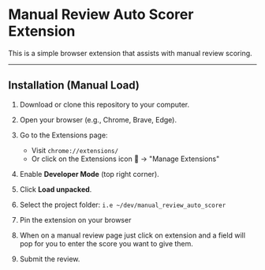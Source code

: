 # Manual Review Auto Scorer Extension

This is a simple browser extension that assists with manual review scoring.  

---

## Installation (Manual Load)

1. Download or clone this repository to your computer.

2. Open your browser (e.g., Chrome, Brave, Edge).

3. Go to the Extensions page:
   - Visit `chrome://extensions/`
   - Or click on the Extensions icon 🧩 → "Manage Extensions"

4. Enable **Developer Mode** (top right corner).

5. Click **Load unpacked**.

6. Select the project folder:
`i.e ~/dev/manual_review_auto_scorer`

7. Pin the extension on your browser

8. When on a manual review page just click on extension and a field will pop for you to enter the score you want to give them.

9. Submit the review.
